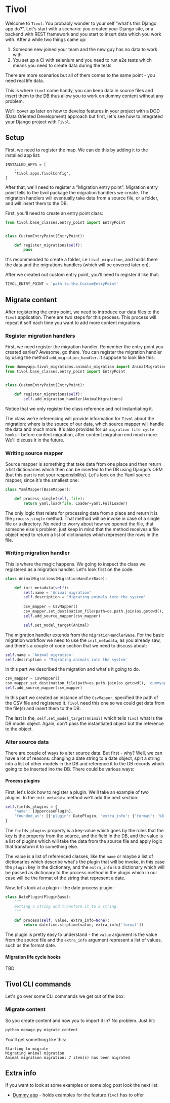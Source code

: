 # Tivol
Welcome to `Tivol`. You probably wonder to your self "what's this Django 
app do?". Let's start with a scenario: you created your Django site, or 
a backend with REST framework and you start to insert data which you 
work with. After a while two things came up:
1. Someone new joined your team and the new guy has no data to work with
2. You set up a CI with selenium and you need to run e2e tests which 
means you need to create data during the tests

There are more scenarios but all of them comes to the same point - you 
need real life data. 

This is where `tivol` come handy, you can keep data in source files and 
insert them to the DB thus allow you to work on dummy content without 
any problem.

We'll cover up later on how to develop features in your project with a 
DOD (Data Oriented Development) approach but first, let's see how to 
integrated your Django project with `Tivol`. 

## Setup
First, we need to register the map. We can do this by adding it to the 
installed app list:
```
INSTALLED_APPS = [
    ...
    'tivol.apps.TivolConfig',
]
```

After that, we'll need to register a "Migration entry point". Migration 
entry point tells to the tivol package the migration handlers we create. 
The migration handlers will eventually take data from a source file, or 
a folder, and will insert them to the DB.

First, you'll need to create an entry point class:

```python
from tivol.base_classes.entry_point import EntryPoint


class CustomEntryPoint(EntryPoint):

    def register_migrations(self):
        pass
```

It's recommended to create a folder, i.e `tivol_migration`, and holds 
there the data and the migrations handlers (which will be covered later 
on).

After we created out custom entry point, you'll need to register it like
that:

```python
TIVOL_ENTRY_POINT = 'path.to.the.CustomEntryPoint'
```

## Migrate content
After registering the entry point, we need to introduce our data files
to the `Tivol` application. There are two steps for this process. This
process will repeat it self each time you want to add more content 
migrations.

### Register migration handlers
First, we need register the migration handler. Remember the entry point
you created earlier? Awesome, go there. You can register the migration 
handler by using the method `add_migration_handler`. It suppose to look 
like this:

```python
from dummyapp.tivol_migrations.animals_migration import AnimalMigrations
from tivol.base_classes.entry_point import EntryPoint


class CustomEntryPoint(EntryPoint):

    def register_migrations(self):
        self.add_migration_handler(AnimalMigrations)
```

Notice that we only register the class reference and not instantiating 
it.

The class we're referencing will provide information for `Tivol` about 
the migration: where is the source of our data, which source mapper will 
handle the data and much more. It's also provides for us `migration life
cycle hooks` - before content migration, after content migration end 
much more. We'll discuss it in the future.

### Writing source mapper
Source mapper is something that take data from one place and then return
a list dictionaries which then can be inserted to the DB using Django's
ORM (but this part is not your responsibility). Let's look on the Yaml
source mapper, since it's the smallest one:

```python
class YamlMapper(BaseMapper):

    def process_single(self, file):
        return yaml.load(file, Loader=yaml.FullLoader)
```

The only logic that relate for processing data from a place and return 
it is the `process_single` method. That method will be invoke in case of 
a single file or a directory. No need to worry about how we opened the 
file, that someone else's problem, just keep in mind that the method 
receives a file object need to return a list of dictionaries which 
represent the rows in the file.

### Writing migration handler
This is where the magic happens. We going to inspect the class we 
registered as a migration handler. Let's look first on the code:

```python
class AnimalMigrations(MigrationHandlerBase):

    def init_metadata(self):
        self.name = 'Animal migration'
        self.description = 'Migrating animals into the system'
        
        csv_mapper = CsvMapper()
        csv_mapper.set_destination_file(path=os.path.join(os.getcwd(), 'dummyapp', 'tivol_migrations', 'source_files', 'animals.csv'))
        self.add_source_mapper(csv_mapper)

        self.set_model_target(Animal)
```

The migration handler extends from the `MigrationHandlerBase`. For the 
basic migration workflow we need to use the `init_metadata`, as you 
already saw, and there's a couple of code section that we need to 
discuss about:

```python
self.name = 'Animal migration'
self.description = 'Migrating animals into the system'
```
In this part we described the migration and what's it going to do.

```python
csv_mapper = CsvMapper()
csv_mapper.set_destination_file(path=os.path.join(os.getcwd(), 'dummyapp', 'tivol_migrations', 'source_files', 'animals.csv'))
self.add_source_mapper(csv_mapper)
```

In this part we created an instance of the `CsvMapper`, specified the 
path of the CSV file and registered it. `Tivol` need this one so we
could get data from the file(s) and insert them to the DB. 

The last is the, `self.set_model_target(Animal)` which tells `Tivol` 
what is the DB model object. Again, don't pass the instantiated object
but the reference to the object.

### Alter source data
There are couple of ways to alter source data. But first - why? Well, 
we can have a lot of reasons: changing a date string to a date object, 
split a string into a list of other models in the DB and reference it to 
the DB records which going to be inserted ino the DB. There could be
various ways:

#### Process plugins
First, let's look how to register a plugin. We'll take an example of 
two plugins. In the `init_metadata` method we'll add the next section:

```python
self.fields_plugins = {
    'name': [UppercasePlugin],
    'founded_at': [{'plugin': DatePlugin, 'extra_info': {'format': '%B %d, %Y'}}]
}
```

The `fields_plugins` property is a key-value which goes by the rules 
that the key is the property from the source, and the field in the DB, 
and the value is a list of plugins which will take the data from the 
source file and apply logic that transform it to something else.

The value is a list of referenced classes, like the `name` or maybe a 
list of dictionaries which describe what's the plugin that will be 
invoke, in this case the `plugin` key in the dictionary, and the 
`extra_info` is a dictionary which will be passed as dictionary to the
process method in the plugin which in our case will be the format of the
string that represent a date.

Now, let's look at a plugin - the date process plugin:

```python
class DatePlugin(PluginBase):
    """
    Getting a string and transform it to a string.
    """

    def process(self, value, extra_info=None):
        return datetime.strptime(value, extra_info['format'])
``` 

The plugin is pretty easy to understand - the `value` argument is the 
value from the source file and the `extra_info` argument represent a 
list of values, such as the format date.

#### Migration life cycle hooks
TBD 

## Tivol CLI commands
Let's go over some CLI commands we get out of the box:

### Migrate content
So you create content and now you to import it in? No problem. Just hit:
```bash
python manage.py migrate_content
```

You'll get something like this:
```cli
Starting to migrate
Migrating Animal migration
Animal migration migration: 7 item(s) has been migrated
```

## Extra info
If you want to look at some examples or some blog post look the next 
list: 
* [Dummy app](https://github.com/RoySegall/tivol-dummy-app) - holds 
examples for the feature `Tivol` has to offer
